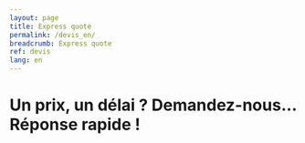 ```yaml
---
layout: page
title: Express quote
permalink: /devis_en/
breadcrumb: Express quote
ref: devis
lang: en
---
```


# Un prix, un délai ? Demandez-nous... Réponse rapide !

